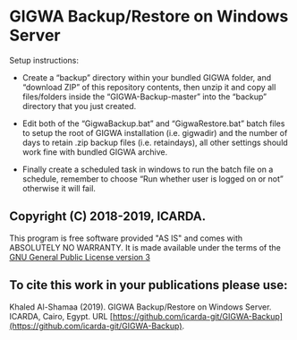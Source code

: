 # GIGWA Backup/Restore on Windows Server

Setup instructions:

* Create a “backup” directory within your bundled GIGWA folder, and “download ZIP” of this repository contents, then unzip it and copy all files/folders inside the “GIGWA-Backup-master” into the “backup” directory that you just created.

* Edit both of the “GigwaBackup.bat” and “GigwaRestore.bat” batch files to setup the root of GIGWA installation (i.e. gigwadir) and the number of days to retain .zip backup files (i.e. retaindays), all other settings should work fine with bundled GIGWA archive. 

* Finally create a scheduled task in windows to run the batch file on a schedule, remember to choose “Run whether user is logged on or not” otherwise it will fail.

## Copyright (C) 2018-2019, ICARDA.
This program is free software provided "AS IS" and comes with ABSOLUTELY NO WARRANTY. It is made available under the terms of the [GNU General Public License version 3](https://www.gnu.org/licenses/gpl-3.0.en.html)

## To cite this work in your publications please use:
Khaled Al-Shamaa (2019). GIGWA Backup/Restore on Windows Server. ICARDA, Cairo, Egypt. URL [https://github.com/icarda-git/GIGWA-Backup](https://github.com/icarda-git/GIGWA-Backup).
